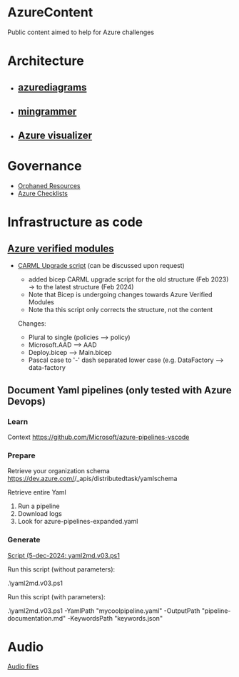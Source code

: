# AzureContent
Public content aimed to help for Azure challenges

# Architecture
- ## [azurediagrams](https://azurediagrams.com/)
- ## [mingrammer](https://github.com/mingrammer/diagrams)
- ## [Azure visualizer](https://dev.to/prateeksingh/azure-visualizer-automated-diagrams-using-powershell-1m95)

# Governance
- [Orphaned Resources](https://github.com/dolevshor/azure-orphan-resources)
-  [Azure Checklists](https://github.com/Azure/review-checklists)

# Infrastructure as code

## [Azure verified modules](https://azure.github.io/Azure-Verified-Modules/)

- [CARML Upgrade script](https://github.com/snefs/Azure/blob/main/Bicep/CARMLUPgrade.ps1) (can be discussed upon request)
  - added bicep CARML upgrade script for the old structure (Feb 2023) -> to the latest structure (Feb 2024)
  - Note that Bicep is undergoing changes towards Azure Verified Modules
  - Note tha this script only corrects the structure, not the content
  
  Changes:
  - Plural to single (policies --> policy)
  - Microsoft.AAD --> AAD
  - Deploy.bicep --> Main.bicep
  - Pascal case to '-' dash separated lower case (e.g. DataFactory --> data-factory


## Document Yaml pipelines (only tested with Azure Devops)

### Learn

Context
https://github.com/Microsoft/azure-pipelines-vscode

### Prepare

Retrieve your organization schema
https://dev.azure.com/<YOURORG>/_apis/distributedtask/yamlschema

Retrieve entire Yaml
1. Run a pipeline
2. Download logs
3. Look for azure-pipelines-expanded.yaml


### Generate

[Script (5-dec-2024: yaml2md.v03.ps1](https://github.com/snefs/Azure/blob/main/Yaml)

Run this script (without parameters):



.\yaml2md.v03.ps1

Run this script (with parameters):

.\yaml2md.v03.ps1 -YamlPath "mycoolpipeline.yaml" -OutputPath "pipeline-documentation.md" -KeywordsPath "keywords.json"


# Audio

[Audio files](./Audio/Audiofiles.md)
